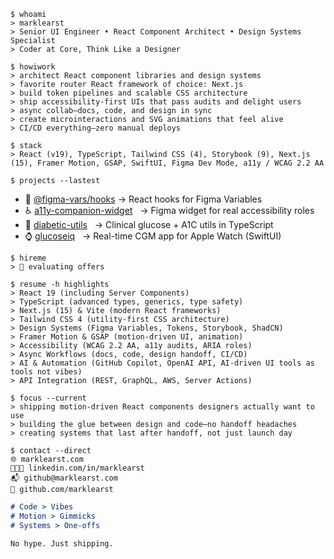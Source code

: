 <!-- README: Terminal vibes. All signal, no noise. -->

```shell
$ whoami
> marklearst
> Senior UI Engineer • React Component Architect • Design Systems Specialist
> Coder at Core, Think Like a Designer
```

```shell
$ howiwork
> architect React component libraries and design systems
> favorite router React framework of choice: Next.js
> build token pipelines and scalable CSS architecture
> ship accessibility-first UIs that pass audits and delight users
> async collab—docs, code, and design in sync
> create microinteractions and SVG animations that feel alive
> CI/CD everything—zero manual deploys
```

```shell
$ stack
> React (v19), TypeScript, Tailwind CSS (4), Storybook (9), Next.js (15), Framer Motion, GSAP, SwiftUI, Figma Dev Mode, a11y / WCAG 2.2 AA
```

```shell
$ projects --lastest
```

- 🧩 [@figma-vars/hooks](https://github.com/marklearst/figma-vars-hooks)
  → React hooks for Figma Variables
- ♿ [a11y-companion-widget](https://github.com/marklearst/a11y-companion-widget)
  → Figma widget for real accessibility roles
- 🧮 [diabetic-utils](https://github.com/marklearst/diabetic-utils)
  → Clinical glucose + A1C utils in TypeScript
- ⌚ [glucoseiq](https://github.com/marklearst/glucoseiq)
  → Real-time CGM app for Apple Watch (SwiftUI)

```shell
$ hireme
> 👀 evaluating offers
```

```shell
$ resume -h highlights
> React 19 (including Server Components)
> TypeScript (advanced types, generics, type safety)
> Next.js (15) & Vite (modern React frameworks)
> Tailwind CSS 4 (utility-first CSS architecture)
> Design Systems (Figma Variables, Tokens, Storybook, ShadCN)
> Framer Motion & GSAP (motion-driven UI, animation)
> Accessibility (WCAG 2.2 AA, a11y audits, ARIA roles)
> Async Workflows (docs, code, design handoff, CI/CD)
> AI & Automation (GitHub Copilot, OpenAI API, AI-driven UI tools as tools not vibes)
> API Integration (REST, GraphQL, AWS, Server Actions)
```

```shell
$ focus --current
> shipping motion-driven React components designers actually want to use
> building the glue between design and code—no handoff headaches
> creating systems that last after handoff, not just launch day
```

```shell
$ contact --direct
🌐 marklearst.com
👨🏻‍💻 linkedin.com/in/marklearst
📬 github@marklearst.com
🐙 github.com/marklearst
```

```md
# Code > Vibes
# Motion > Gimmicks
# Systems > One-offs

No hype. Just shipping.
